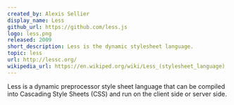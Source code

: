 ```yaml
---
created_by: Alexis Sellier
display_name: Less
github_url: https://github.com/less.js
logo: less.png
released: 2009
short_description: Less is the dynamic stylesheet language.
topic: less
url: http://lessc.org/
wikipedia_url: https://en.wikiped.org/wiki/Less_(stylesheet_language)
---
```

Less is a dynamic preprocessor style sheet language that can be compiled into Cascading Style Sheets (CSS) and run on the client side or server side.
